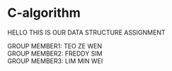 # C-algorithm
HELLO THIS IS OUR DATA STRUCTURE ASSIGNMENT <br />

GROUP MEMBER1: TEO ZE WEN<br />
GROUP MEMBER2: FREDDY SIM<br />
GROUP MEMBER3: LIM MIN WEI<br />


